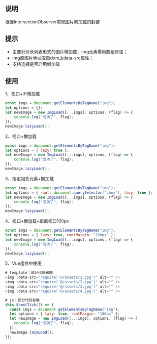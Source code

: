 ## 说明
根据IntersectionObserver实现图片懒加载的封装

## 提示
- 主要针对长列表形式的图片懒加载，img元素需用数组传递；
- img原图片地址取自dom上data-src属性；
- 支持选择是否启用懒加载

## 使用
1、视口+不懒加载
```js
const imgs = document.getElementsByTagName("img");
let options = {};
let newImage = new ImgLoad([...imgs], options, (flag) => {
	console.log("成功了", flag);
});
newImage.lazyLoad();
```
2、视口+懒加载
```js
const imgs = document.getElementsByTagName("img");
let options = { lazy: true };
let newImage = new ImgLoad([...imgs], options, (flag) => {
	console.log("成功了", flag);
});
newImage.lazyLoad();
```
3、指定祖先元素+懒加载
```js
const imgs = document.getElementsByTagName("img");
let options = { root: document.querySelector(".box"), lazy: true };
let newImage = new ImgLoad([...imgs], options, (flag) => {
	console.log("成功了", flag);
});
newImage.lazyLoad();
```
4、视口+懒加载+距离视口100px
```js
const imgs = document.getElementsByTagName("img");
let options = { lazy: true, rootMargin: "100px" };
let newImage = new ImgLoad([...imgs], options, (flag) => {
	console.log("成功了", flag);
});
newImage.lazyLoad();
```
5、Vue组件中使用
```js
# template：部分代码省略
<img :data-src="require('@/assets/1.jpg')" alt="" />
<img :data-src="require('@/assets/2.jpg')" alt="" />
<img :data-src="require('@/assets/3.jpg')" alt="" />
<img :data-src="require('@/assets/4.jpg')" alt="" />

# js：部分代码省略
this.$nextTick(() => {
  const imgs = document.getElementsByTagName("img");
  let options = { lazy: true, rootMargin: "100px" };
  let newImage = new ImgLoad([...imgs], options, (flag) => {
    console.log("成功了", flag);
  });
  newImage.lazyLoad();
});
```
